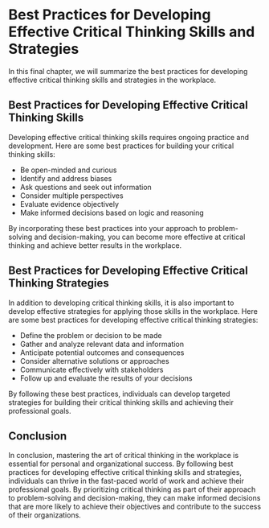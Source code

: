 Best Practices for Developing Effective Critical Thinking Skills and Strategies
===============================================================================================================================================================

In this final chapter, we will summarize the best practices for developing effective critical thinking skills and strategies in the workplace.

Best Practices for Developing Effective Critical Thinking Skills
----------------------------------------------------------------

Developing effective critical thinking skills requires ongoing practice and development. Here are some best practices for building your critical thinking skills:

* Be open-minded and curious
* Identify and address biases
* Ask questions and seek out information
* Consider multiple perspectives
* Evaluate evidence objectively
* Make informed decisions based on logic and reasoning

By incorporating these best practices into your approach to problem-solving and decision-making, you can become more effective at critical thinking and achieve better results in the workplace.

Best Practices for Developing Effective Critical Thinking Strategies
--------------------------------------------------------------------

In addition to developing critical thinking skills, it is also important to develop effective strategies for applying those skills in the workplace. Here are some best practices for developing effective critical thinking strategies:

* Define the problem or decision to be made
* Gather and analyze relevant data and information
* Anticipate potential outcomes and consequences
* Consider alternative solutions or approaches
* Communicate effectively with stakeholders
* Follow up and evaluate the results of your decisions

By following these best practices, individuals can develop targeted strategies for building their critical thinking skills and achieving their professional goals.

Conclusion
----------

In conclusion, mastering the art of critical thinking in the workplace is essential for personal and organizational success. By following best practices for developing effective critical thinking skills and strategies, individuals can thrive in the fast-paced world of work and achieve their professional goals. By prioritizing critical thinking as part of their approach to problem-solving and decision-making, they can make informed decisions that are more likely to achieve their objectives and contribute to the success of their organizations.


